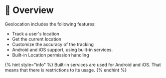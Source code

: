 # 📍 Overview

Geolocation includes the following features:

* Track a user's location
* Get the current location
* Customize the accuracy of the tracking
* Android and iOS support, using built-in services.
* Built-in Location permission handling

{% hint style="info" %}
Built-in services are used for Android and iOS. That means that there is restrictions to its usage.
{% endhint %}
